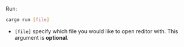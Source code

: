 Run:


```sh
cargo run [file]
```

- `[file]` specify which file you would like to open reditor with. This argument is **optional**.
